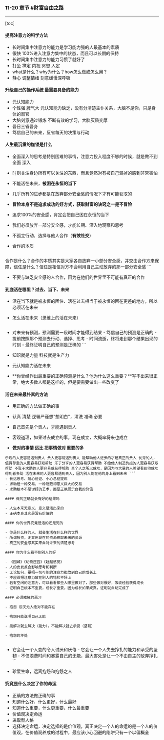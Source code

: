 ### 11-20 章节   #财富自由之路
  
---  
  
[toc]  
  
#### 提高注意力的科学方法  
  
- 长时间集中注意力的能力是学习能力强的人最基本的素质  
- 很快 100%进入注意力集中的状态，而且可以长期的保持  
- 长时间集中注意力的能力习惯了就好了  
- 打坐 禅定 内视 冥想 入定  
- what是什么？why为什么？how怎么做或怎么用？  
- 静心 调整情绪 刻意缓慢深呼吸  
  
#### 升级自己的操作系统 最需要具备的能力  
  
- 元认知能力  
- 个性强 脾气大 元认知能力缺乏，没有分清楚主仆关系，大脑不是你，只是身体的器官  
- 大脑刻意通过锻炼 不断有效的学习，大脑灰质变厚  
- 吾日三省吾身  
- 笃信自己的未来，反省每天的决策与行动  
  
#### 人生最沉重的枷锁是什么  
  
- 全面深入的思考是特别困难的事情，注意力投入程度不够的时候，就是做不到全面 深入  
- 时刻关注身边所有可以关注的东西，而且竟然对有被自己漏掉的感到非常害怕  
  
- 不能活在未来，**被困在永恒的当下**  
  
- 几乎所有的进步都是在放弃部分安全感的情况下才有可能获取的  
  
- **冒险本身不是追求成功的好方式，获取财富的诀窍之一是不冒险**  
  
- 追求100%的安全感，肯定会把自己困在永恒的当下  
  
- 我们必须放弃一部分安全感，才能长期、深入地观察和思考  
  
- 不孤立行动，选择与他人合作（**有效社交**）  
  
- 合作的本质  
  
  ```  
 合作是什么？合作的本质其实是大家各自放弃一小部分安全感，并交由合作方来保障，信任是什么？信任是相信对方不会利用自己主动放弃的那一部分安全感 ```  
- 不要与缺乏安全感的人合作，因为在他们的世界里不可能有真正的合作  
  
#### 到底活在哪里？过去、当下、未来  
  
- 活在当下就是被永恒的困住、活在过去相当于被永恒的困在更差的地方，所以必须活在未来  
  
- 怎么活在未来（思维上的活在未来）  
  
  ```  
 - 对未来有预测，预测需要一段时间才能得到结果 - 笃信自己的预测是正确的 - 提前按照那个预测去行动、选择、思考 - 时间流逝，终将走到那个结果出现的时刻 - 最终证明自己的预测是正确的 ```  
- 知识就是力量 科技就是生产力  
  
- 元认知能力活在未来  
  
- **你曾经作出最重要的正确预测是什么？他为什么这么重要？**写不出来很正常，绝大多数人都是这样的，但是要需要做出一些改变了  
  
#### 活在未来最朴素的方法  
  
- 用正确的方法做正确的事  
- 认真 清楚 逻辑严谨想"想明白"，清洗 准确 必要  
  
- 自己首先是个贵人，才能遇到贵人  
  
- 客观道理，如果过去成立的事，现在成立，大概率将来也成立  
  
- **做对的事情 远比 把事情做对 重要的多**  
  
 ```  
 乐观的人更容易遇到贵人 贵人更容易遇到贵人 能帮助他人进步的才是真正的贵人 优秀的人，值得尊重的人更容易获取帮助 乐于分享的人更容易获得帮助 不给他人制造负担的人更容易获取帮助 不耻于求助的人更容易或获得帮助 某个人之所以成功，是因为与大量的人希望看到他成功 得到者多助 活在未来的人更容易遇到贵人，因为别人能在他的身上看到未来 ```  
- 长远思考、耐心验证、小心总结提炼  
- 求助是一种交易，一种隐蔽却意义巨大的交易  
- 求助根本不是讨好的艺术，而是正确展示自我的价值  
  
#### 做的正确就会有好的结果吗  
  
- 人生本来无意义，意义是活出来的  
- 正确本身其实是没有价值的  
  
#### 你的世界究竟是活的还是死的  
  
- 你是什么样的人，就会生活在什么样的世界  
- 所谓投资，无非用现在的资源换取未来的资源  
- 真正的安全感其实来自对未来的清楚思考  
  
#### 你为什么看不到别人的好  
  
- 《围城》《动物庄园》《超越感觉》   
- 人的出发点会影响思考和判断  
- 无论如何，要把一切可能的注意力都放到自己的成长上  
- 不应该把注意力放在别人的错和不好上  
- 若有空闲的注意力，可以看看那些人哪里做对了，那些做对很好，吸收经验获得成长  
- 证明自己根本不重要，成长才重要，因为成长如果成真，证明就自动完成了  
  
#### 必须戒掉的恶习  
  
- 抱怨 怨天尤人绝对不能存在  
  
- 抱怨只能说明自己无能  
  
- 能解决就去解决（能力），不能解决就去承受（坚韧）  
  
- 抱怨的坏处  
  
  ```  
 - 它会让一个人变的令人讨厌和厌倦 - 它会让一个人失去挣扎的能力和承受的坚韧 - 不仅浪费时间和暴露自己的无能，最大害处是让一个不由自主的放弃挣扎   ```  
  
- 珍爱生命，远离抱怨和抱怨之人  
  
#### 究竟是什么决定了你的命运  
  
- 正确的方法做正确的事  
- 知道什么好，什么更好，什么最好  
- 知道什么重要，什么更重要，什么最重要  
- 价值观决定命运  
- 进取型人格  
- 选择决定命运，决定选择的是价值观，真正决定一个人的命运的是一个人的价值观，在价值观养成的过程中，最应该小心回避的陷阱只有一个以偏概全